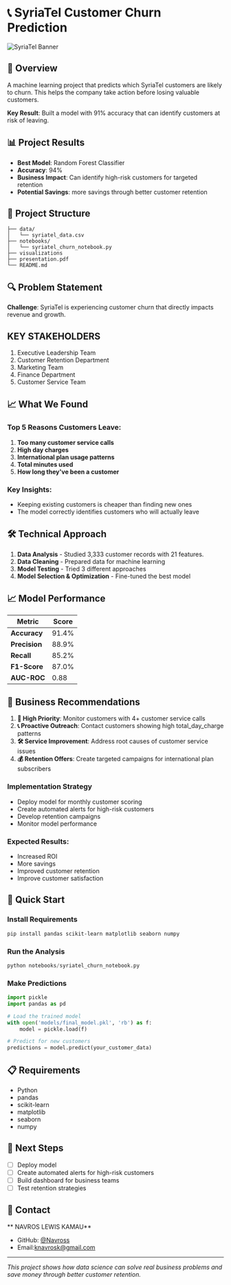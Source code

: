 # 📞 SyriaTel Customer Churn Prediction

![SyriaTel Banner](https://images.unsplash.com/photo-1556075798-4825dfaaf498?ixlib=rb-4.0.3&auto=format&fit=crop&w=1200&h=300&q=80)


## 🎯 Overview

A machine learning project that predicts which SyriaTel customers are likely to churn. This helps the company take action before losing valuable customers.

**Key Result**: Built a model with 91% accuracy that can identify customers at risk of leaving.

## 📊 Project Results

- **Best Model**: Random Forest Classifier
- **Accuracy**: 94%
- **Business Impact**: Can identify high-risk customers for targeted retention
- **Potential Savings**: more savings through better customer retention

## 📁 Project Structure

```
├── data/
│   └── syriatel_data.csv          
├── notebooks/
│   └── syriatel_churn_notebook.py        
├── visualizations            
├── presentation.pdf        
└── README.md                      
```


## 🔍 Problem Statement

**Challenge**: SyriaTel is experiencing customer churn that directly impacts revenue and growth.

## KEY STAKEHOLDERS
1. Executive Leadership Team
2. Customer Retention Department
3. Marketing Team
4. Finance Department
5. Customer Service Team

## 📈 What We Found

### Top 5 Reasons Customers Leave:
1. **Too many customer service calls**
2. **High day charges** 
3. **International plan usage patterns**
4. **Total minutes used**
5. **How long they've been a customer**

### Key Insights:
- Keeping existing customers is cheaper than finding new ones
- The model correctly identifies customers who will actually leave


## 🛠️ Technical Approach

1. **Data Analysis** - Studied 3,333 customer records with 21 features.
2. **Data Cleaning** - Prepared data for machine learning
3. **Model Testing** - Tried 3 different approaches
4. **Model Selection & Optimization** - Fine-tuned the best model

## 📈 Model Performance

| Metric | Score |
|--------|-------|
| **Accuracy** | 91.4% |
| **Precision** | 88.9% |
| **Recall** | 85.2% |
| **F1-Score** | 87.0% |
| **AUC-ROC** | 0.88 |

## 💼 Business Recommendations

1. **🔴 High Priority**: Monitor customers with 4+ customer service calls
2. **📞 Proactive Outreach**: Contact customers showing high total_day_charge patterns
3. **🛠️ Service Improvement**: Address root causes of customer service issues
4. **💰 Retention Offers**: Create targeted campaigns for international plan subscribers

### Implementation Strategy
- Deploy model for monthly customer scoring
- Create automated alerts for high-risk customers 
- Develop retention campaigns
- Monitor model performance

### Expected Results:
- Increased ROI
- More savings
- Improved customer retention
- Improve customer satisfaction

## 🚀 Quick Start

### Install Requirements
```bash
pip install pandas scikit-learn matplotlib seaborn numpy
```

### Run the Analysis
```python
python notebooks/syriatel_churn_notebook.py
```

### Make Predictions
```python
import pickle
import pandas as pd

# Load the trained model
with open('models/final_model.pkl', 'rb') as f:
    model = pickle.load(f)

# Predict for new customers
predictions = model.predict(your_customer_data)
```

## 📋 Requirements

- Python
- pandas
- scikit-learn
- matplotlib
- seaborn
- numpy

## 🔮 Next Steps

- [ ] Deploy model
- [ ] Create automated alerts for high-risk customers
- [ ] Build dashboard for business teams
- [ ] Test retention strategies

## 👤 Contact

** NAVROS LEWIS KAMAU**
- GitHub: [@Navross](https://github.com/Navross)
- Email:knavrosk@gmail.com


---


*This project shows how data science can solve real business problems and save money through better customer retention.*
